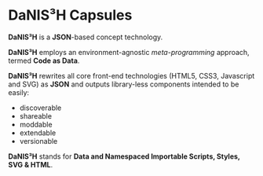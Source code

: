 # DaNIS³H Capsules

**DaNIS³H** is a **JSON**-based concept technology.

**DaNIS³H** employs an environment-agnostic _meta-programming_ approach, termed **Code as Data**.

**DaNIS³H** rewrites all core front-end technologies (HTML5, CSS3, Javascript and SVG) as **JSON** and outputs library-less components intended to be easily:

 - discoverable
 - shareable
 - moddable
 - extendable
 - versionable

**DaNIS³H** stands for **Data and Namespaced Importable Scripts, Styles, SVG & HTML**.

